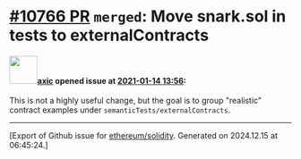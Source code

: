 # [\#10766 PR](https://github.com/ethereum/solidity/pull/10766) `merged`: Move snark.sol in tests to externalContracts

#### <img src="https://avatars.githubusercontent.com/u/20340?v=4" width="50">[axic](https://github.com/axic) opened issue at [2021-01-14 13:56](https://github.com/ethereum/solidity/pull/10766):

This is not a highly useful change, but the goal is to group "realistic" contract examples under `semanticTests/externalContracts`.




-------------------------------------------------------------------------------



[Export of Github issue for [ethereum/solidity](https://github.com/ethereum/solidity). Generated on 2024.12.15 at 06:45:24.]
